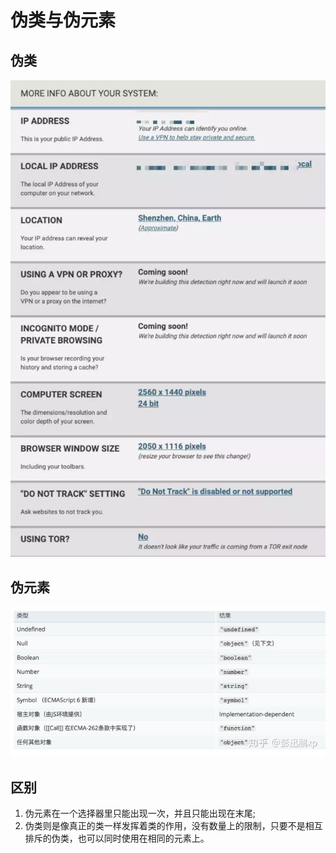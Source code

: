 # 伪类与伪元素

## 伪类

![](../.gitbook/assets/image%20%2893%29.png)

## 伪元素

![](../.gitbook/assets/image%20%2825%29.png)

## 区别

1. 伪元素在一个选择器里只能出现一次，并且只能出现在末尾;
2. 伪类则是像真正的类一样发挥着类的作用，没有数量上的限制，只要不是相互排斥的伪类，也可以同时使用在相同的元素上。

